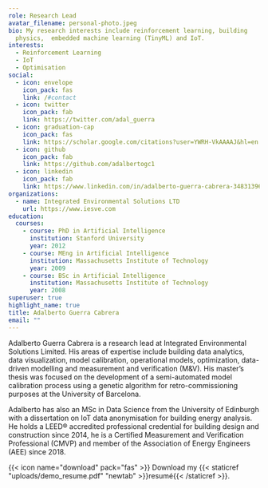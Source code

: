 ```yaml
---
role: Research Lead
avatar_filename: personal-photo.jpeg
bio: My research interests include reinforcement learning, building
  physics,  embedded machine learning (TinyML) and IoT.
interests:
  - Reinforcement Learning
  - IoT
  - Optimisation
social:
  - icon: envelope
    icon_pack: fas
    link: /#contact
  - icon: twitter
    icon_pack: fab
    link: https://twitter.com/adal_guerra
  - icon: graduation-cap
    icon_pack: fas
    link: https://scholar.google.com/citations?user=YWRH-VkAAAAJ&hl=en
  - icon: github
    icon_pack: fab
    link: https://github.com/adalbertogc1
  - icon: linkedin
    icon_pack: fab
    link: https://www.linkedin.com/in/adalberto-guerra-cabrera-34831396/
organizations:
  - name: Integrated Environmental Solutions LTD
    url: https://www.iesve.com
education:
  courses:
    - course: PhD in Artificial Intelligence
      institution: Stanford University
      year: 2012
    - course: MEng in Artificial Intelligence
      institution: Massachusetts Institute of Technology
      year: 2009
    - course: BSc in Artificial Intelligence
      institution: Massachusetts Institute of Technology
      year: 2008
superuser: true
highlight_name: true
title: Adalberto Guerra Cabrera
email: ""
---
```

Adalberto Guerra Cabrera is a research lead at Integrated Environmental Solutions Limited. His areas of expertise include building data analytics, data visualization, model calibration, operational models, optimization, data-driven modelling and measurement and verification (M&V). His master’s thesis was focused on the development of a semi-automated model calibration process using a genetic algorithm for retro-commissioning purposes at the University of Barcelona. 

Adalberto has also an MSc in Data Science from the University of Edinburgh with a dissertation on IoT data anonymisation for building energy analysis. He holds a LEED® accredited professional credential for building design and construction since 2014, he is a Certified Measurement and Verification Professional (CMVP) and member of the Association of Energy Engineers (AEE) since 2018.

{{< icon name="download" pack="fas" >}} Download my {{< staticref "uploads/demo_resume.pdf" "newtab" >}}resumé{{< /staticref >}}.
